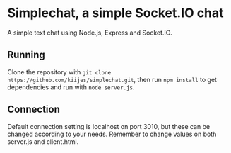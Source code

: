 # Simplechat, a simple Socket.IO chat

A simple text chat using Node.js, Express and Socket.IO.

## Running

Clone the repository with `git clone https://github.com/kiijes/simplechat.git`, then run `npm install` to get dependencies and run with `node server.js`.

## Connection

Default connection setting is localhost on port 3010, but these can be changed according to your needs. Remember to change values on both server.js and client.html.